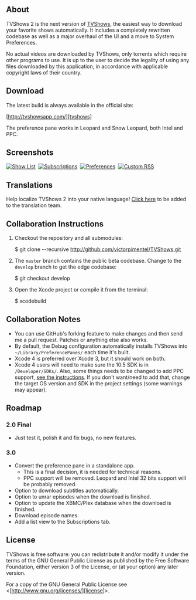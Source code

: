 ## About
TVShows 2 is the next version of [TVShows][tvshows], the easiest way to download your favorite shows automatically. It includes a completely rewritten codebase as well as a major overhaul of the UI and a move to System Preferences.

No actual videos are downloaded by TVShows, only torrents which require other programs to use. It is up to the user to decide the legality of using any files downloaded by this application, in accordance with applicable copyright laws of their country.

## Download

The latest build is always available in the official site:

[http://tvshowsapp.com/][tvshows]

The preference pane works in Leopard and Snow Leopard, both Intel and PPC.

## Screenshots
<a href="http://tvshowsapp.com/img/tvshows2-addshow.png">![Show List][preview-1]</a>&nbsp;&nbsp;<a href="http://tvshowsapp.com/img/tvshows2-subscriptions.png">![Subscriptions][preview-2]</a>&nbsp;&nbsp;<a href="http://tvshowsapp.com/img/tvshows2-preferences.png">![Preferences][preview-3]</a>&nbsp;&nbsp;<a href="http://tvshowsapp.com/img/tvshows2-custom.png">![Custom RSS][preview-4]</a>

## Translations
Help localize TVShows 2 into your native language! [Click here][translate] to be added to the translation team.

## Collaboration Instructions
1. Checkout the repository and all submodules:

    $ git clone --recursive http://github.com/victorpimentel/TVShows.git

2. The `master` branch contains the public beta codebase. Change to the `develop` branch to get the edge codebase:

    $ git checkout develop

3. Open the Xcode project or compile it from the terminal:

    $ xcodebuild

## Collaboration Notes
* You can use GitHub's forking feature to make changes and then send me a pull request. Patches or anything else also works.
* By default, the Debug configuration automatically installs TVShows into `~/Library/PreferencePanes/` each time it's built.
* Xcode 4 is preferred over Xcode 3, but it should work on both.
* Xcode 4 users will need to make sure the 10.5 SDK is in `/Developer/SDKs/`. Also, some things needs to be changed to add PPC support, [see the instructions][xcode4-instructions]. If you don't want/need to add that, change the target OS version and SDK in the project settings (some warnings may appear).

## Roadmap
### 2.0 Final
* Just test it, polish it and fix bugs, no new features.

### 3.0
* Convert the preference pane in a standalone app.
  * This is a final decision, it is needed for technical reasons.
  * PPC support will be removed. Leopard and Intel 32 bits support will be probably removed.
* Option to download subtitles automatically.
* Option to unrar episodes when the download is finished.
* Option to update the XBMC/Plex database when the download is finished.
* Download episode names.
* Add a list view to the Subscriptions tab.

## License
TVShows is free software: you can redistribute it and/or modify it under the terms of the GNU General Public License as published by the Free Software Foundation, either version 3 of the License, or (at your option) any later version.

For a copy of the GNU General Public License see &lt;[http://www.gnu.org/licenses/][license]&gt;.

[tvshows]:http://tvshowsapp.com/ "TVShows Website"
[translate]:https://webtranslateit.com/en/projects/874-TVShows/invitation_request "Help Translate TVShows 2"

[preview-1]:http://tvshowsapp.com/img/tvshows2-addshow-thumb.png "TVShows 2: Show List"
[preview-2]:http://tvshowsapp.com/img/tvshows2-subscriptions-thumb.png "TVShows 2: Subscriptions"
[preview-3]:http://tvshowsapp.com/img/tvshows2-preferences-thumb.png "TVShows 2: Preferences"
[preview-4]:http://tvshowsapp.com/img/tvshows2-custom-thumb.png "TVShows 2: Custom RSS"

[xcode4-instructions]:http://stackoverflow.com/questions/5333490/how-can-we-restore-ppc-ppc64-as-well-as-full-10-4-10-5-sdk-support-to-xcode-4/5333500#5333500 "Instructions to add PPC support for Xcode 4"

[license]:http://www.gnu.org/licenses/ "GNU General Public License"
